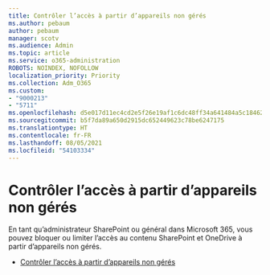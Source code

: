 ```yaml
---
title: Contrôler l’accès à partir d’appareils non gérés
ms.author: pebaum
author: pebaum
manager: scotv
ms.audience: Admin
ms.topic: article
ms.service: o365-administration
ROBOTS: NOINDEX, NOFOLLOW
localization_priority: Priority
ms.collection: Adm_O365
ms.custom:
- "9000213"
- "5711"
ms.openlocfilehash: d5e017d11ec4cd2e5f26e19af1c6dc48ff34a641484a5c184625070253885354
ms.sourcegitcommit: b5f7da89a650d2915dc652449623c78be6247175
ms.translationtype: HT
ms.contentlocale: fr-FR
ms.lasthandoff: 08/05/2021
ms.locfileid: "54103334"
---
```

# <a name="control-access-from-unmanaged-devices"></a>Contrôler l’accès à partir d’appareils non gérés

En tant qu’administrateur SharePoint ou général dans Microsoft 365, vous pouvez bloquer ou limiter l’accès au contenu SharePoint et OneDrive à partir d’appareils non gérés.

- [Contrôler l’accès à partir d’appareils non gérés](https://docs.microsoft.com/sharepoint/control-access-from-unmanaged-devices)
